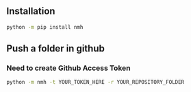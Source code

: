 ## Installation
```bash
python -m pip install nmh
```
## Push a folder in github
### Need to create Github Access Token
```bash
python -m nmh -t YOUR_TOKEN_HERE -r YOUR_REPOSITORY_FOLDER
```
